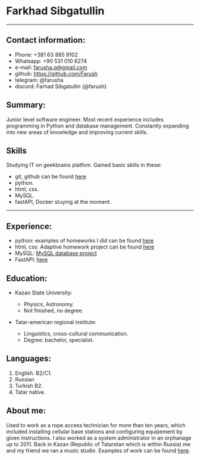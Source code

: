 
# Farkhad Sibgatullin

***



## Contact information:
* Phone: +381 63 885 9102
*  Whatsapp: +90 531 010 6274
* e-mail: farusha.q@gmail.com
* github: https://github.com/Farush
* telegram: @farusha
* discord: Farhad  Sibgatullin (@farush)

## Summary:
Junior level software engineer. Most recent experience
includes programming in Python and database management. Constantly
expanding into new areas of knowledge and improving current skills.

## Skills
Studying IT on geekbrains platfom. Gained basic skills in these:
* git, github can be found [here](https://github.com/Farush)
* python. 
* html, css.
* MySQL. 
* fastAPI, Docker stuying at the moment.
  
***

## Experience:

* python: examples of homeworks I did can be found [here](https://github.com/Farush/HomeworkPython)
* html, css: Adaptive homework project can be found [here](https://farush.github.io/html-css-study-project/index.html)
* MySQL: [MySQL database project](https://github.com/Farush/MySQL-Study-Project)
* FastAPI: [here](https://github.com/Farush/Library_fastAPI)

## Education:
- Kazan State University:
  - Physics, Astronomy.
  - Not finished, no degree.
    
- Tatar-american regional institute:
  - Linguistics, cross-cultural communication.
  - Degree: bachelor, specialist.

## Languages:
1. English. B2/C1. 
2. Russian
3. Turkish B2.
4. Tatar native.

## About me:
Used to work as a rope access technician for more than ten years, which included installing cellular base stations and configuring equipement by given instructions. I also worked as a system administrator in an orphanage up to 2011. Back in Kazan (Republic of Tatarstan which is within Russia) me and my friend we ran a music studio. Examples of work can be found [here](https://www.youtube.com/results?search_query=%D0%BF%D0%BE%D0%BF%D1%80%D1%8B%D0%B3%D1%83%D0%BD+%D0%B8+%D0%B3%D0%B2%D0%BE%D0%B7%D0%B4%D0%B8).
